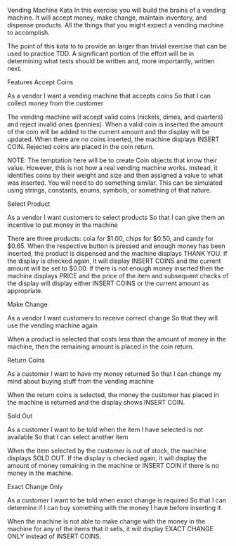 Vending Machine Kata
In this exercise you will build the brains of a vending machine. It will accept money, make change, maintain inventory, and dispense products. All the things that you might expect a vending machine to accomplish.

The point of this kata to to provide an larger than trivial exercise that can be used to practice TDD. A significant portion of the effort will be in determining what tests should be written and, more importantly, written next.

Features
Accept Coins

As a vendor
I want a vending machine that accepts coins
So that I can collect money from the customer

The vending machine will accept valid coins (nickels, dimes, and quarters) and reject invalid ones (pennies). When a valid coin is inserted the amount of the coin will be added to the current amount and the display will be updated. When there are no coins inserted, the machine displays INSERT COIN. Rejected coins are placed in the coin return.

NOTE: The temptation here will be to create Coin objects that know their value. However, this is not how a real vending machine works. Instead, it identifies coins by their weight and size and then assigned a value to what was inserted. You will need to do something similar. This can be simulated using strings, constants, enums, symbols, or something of that nature.

Select Product

As a vendor
I want customers to select products
So that I can give them an incentive to put money in the machine

There are three products: cola for $1.00, chips for $0.50, and candy for $0.65. When the respective button is pressed and enough money has been inserted, the product is dispensed and the machine displays THANK YOU. If the display is checked again, it will display INSERT COINS and the current amount will be set to $0.00. If there is not enough money inserted then the machine displays PRICE and the price of the item and subsequent checks of the display will display either INSERT COINS or the current amount as appropriate.

Make Change

As a vendor
I want customers to receive correct change
So that they will use the vending machine again

When a product is selected that costs less than the amount of money in the machine, then the remaining amount is placed in the coin return.

Return Coins

As a customer
I want to have my money returned
So that I can change my mind about buying stuff from the vending machine

When the return coins is selected, the money the customer has placed in the machine is returned and the display shows INSERT COIN.

Sold Out

As a customer
I want to be told when the item I have selected is not available
So that I can select another item

When the item selected by the customer is out of stock, the machine displays SOLD OUT. If the display is checked again, it will display the amount of money remaining in the machine or INSERT COIN if there is no money in the machine.

Exact Change Only

As a customer
I want to be told when exact change is required
So that I can determine if I can buy something with the money I have before inserting it

When the machine is not able to make change with the money in the machine for any of the items that it sells, it will display EXACT CHANGE ONLY instead of INSERT COINS.